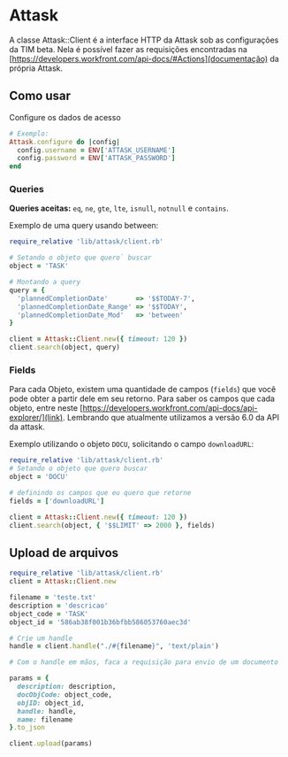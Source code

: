 # Attask

A classe Attask::Client é a interface HTTP da Attask sob as configurações da TIM beta. Nela é possível fazer as requisições encontradas na [https://developers.workfront.com/api-docs/#Actions](documentação) da própria Attask.

## Como usar

Configure os dados de acesso

```ruby
# Exemplo:
Attask.configure do |config|
  config.username = ENV['ATTASK_USERNAME']
  config.password = ENV['ATTASK_PASSWORD']
end
```

### Queries

**Queries aceitas:** `eq`, `ne`, `gte`, `lte`, `isnull`, `notnull` e `contains`.

Exemplo de uma query usando between:

```ruby
require_relative 'lib/attask/client.rb'

# Setando o objeto que quero` buscar
object = 'TASK'

# Montando a query
query = {
  'plannedCompletionDate'       => '$$TODAY-7',
  'plannedCompletionDate_Range' => '$$TODAY',
  'plannedCompletionDate_Mod'   => 'between'
}

client = Attask::Client.new({ timeout: 120 })
client.search(object, query)
```

### Fields

Para cada Objeto, existem uma quantidade de campos (`fields`) que você pode obter a partir dele em seu retorno. Para saber os campos que cada objeto, entre neste [https://developers.workfront.com/api-docs/api-explorer/](link). Lembrando que atualmente utilizamos a versão 6.0 da API da attask.

Exemplo utilizando o objeto `DOCU`, solicitando o campo `downloadURL`:

```ruby
require_relative 'lib/attask/client.rb'
# Setando o objeto que quero buscar
object = 'DOCU'

# definindo os campos que eu quero que retorne
fields = ['downloadURL']

client = Attask::Client.new({ timeout: 120 })
client.search(object, { '$$LIMIT' => 2000 }, fields)
```

## Upload de arquivos

```ruby
require_relative 'lib/attask/client.rb'
client = Attask::Client.new

filename = 'teste.txt'
description = 'descricao'
object_code = 'TASK'
object_id = '586ab38f001b36bfbb586053760aec3d'

# Crie um handle
handle = client.handle("./#{filename}", 'text/plain')

# Com o handle em mãos, faca a requisição para envio de um documento

params = {
  description: description,
  docObjCode: object_code,
  objID: object_id,
  handle: handle,
  name: filename
}.to_json

client.upload(params)
```
